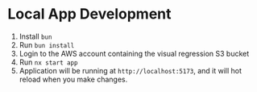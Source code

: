 # Local App Development

1. Install `bun`
2. Run `bun install`
3. Login to the AWS account containing the visual regression S3 bucket
4. Run `nx start app`
5. Application will be running at `http://localhost:5173`, and it will hot reload when you make changes.
